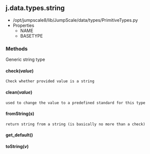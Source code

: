 <!-- toc -->
## j.data.types.string

- /opt/jumpscale8/lib/JumpScale/data/types/PrimitiveTypes.py
- Properties
    - NAME
    - BASETYPE

### Methods

Generic string type

#### check(*value*) 

```
Check whether provided value is a string

```

#### clean(*value*) 

```
used to change the value to a predefined standard for this type

```

#### fromString(*s*) 

```
return string from a string (is basically no more than a check)

```

#### get_default() 

#### toString(*v*) 

